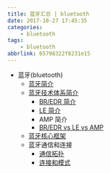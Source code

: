 ```yaml
---
title: 蓝牙汇总 | bluetooth
date: 2017-10-27 17:45:35
categories:
    - bluetooth
tags:
    - bluetooth
abbrlink: 65798322f8231e15
---
```


* 蓝牙(bluetooth)
    * [ 蓝牙简介 ](http://www.wangjinle.com/posts/20d772a1ef9ec588.html)
    * [ 蓝牙技术体系简介 ](http://www.wangjinle.com/posts/babe1bcba164dc7d.html)
        * [ BR/EDR 简介 ](http://www.wangjinle.com/posts/7e5873f2892af121.html)
        * [ LE 简介 ](http://www.wangjinle.com/posts/51f1d25d2035be05.html)
        * AMP 简介
        * [BR/EDR vs LE vs AMP](http://www.wowotech.net.img.800cdn.com/content/uploadfile/201406/eaf01404028766.gif)
    * [ 蓝牙核心框架 ](http://www.wangjinle.com/posts/c55b6301bd410d86.html)
    * 蓝牙通信和连接
        * [ 通信拓扑 ](http://www.wangjinle.com/posts/81fabadfb746fa0b.html)
        * [ 连接和模式 ](http://www.wangjinle.com/posts/3de043f805df1336.html)

